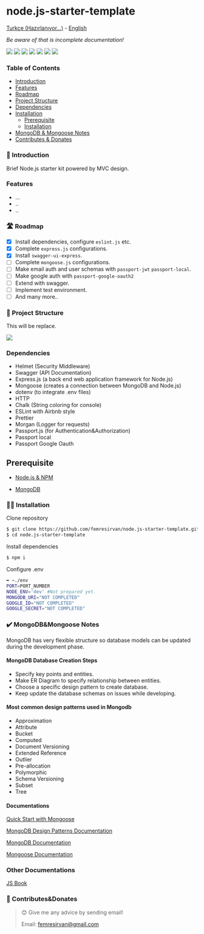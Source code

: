 # node.js-starter-template

[Turkçe (Hazırlanıyor...)]() - [English]()

_Be aware of that is incomplete documentation!_

![](https://img.shields.io/badge/Under%20Development!-red.svg)
![](https://img.shields.io/badge/Node.js-43853D?logo=node.js&logoColor=white)
![](https://img.shields.io/badge/JavaScript-F7DF1E?logo=javascript&logoColor=black)
![](https://img.shields.io/badge/Express.js-404D59)
![](https://img.shields.io/badge/MongoDB-4EA94B?logo=mongodb&logoColor=white)
![](https://img.shields.io/badge/Ask%20me-anything-1abc9c.svg)
![](https://img.shields.io/github/license/femresirvan/node.js-starter-template)

### Table of Contents

- [Introduction](#-introduction)
- [Features](#features)
- [Roadmap](#%EF%B8%8F-roadmap)
- [Project Structure](#-project-structure)
- [Dependencies](#dependencies)
- [Installation](#prerequisite)
  - [Prerequisite](#prerequisite)
  - [Installation](#-installation)
- [MongoDB & Mongoose Notes](#%EF%B8%8F-mongodbmongoose-notes)
- [Contributes & Donates](#-contributesdonates)

### 🎀 Introduction

Brief Node.js starter kit powered by MVC design.

### Features

- ...
- ..
- ..

### 🛣️ Roadmap

- [x] Install dependencies, configure `eslint.js` etc.
- [x] Complete `express.js` configurations.
- [x] Install `swagger-ui-express`.
- [ ] Complete `mongoose.js` configurations.
- [ ] Make email auth and user schemas with `passport-jwt` `passport-local`.
- [ ] Make google auth with `passport-google-oauth2`
- [ ] Extend with swagger.
- [ ] Implement test environment.
- [ ] And many more..

### 🏢 Project Structure

This will be replace.

![](https://user-images.githubusercontent.com/60824063/151278303-31cd8529-cfb5-4532-97f9-901de5fd98b8.png)

### Dependencies

- Helmet (Security Middleware)
- Swagger (API Documentation)
- Express.js (a back end web application framework for Node.js)
- Mongoose (creates a connection between MongoDB and Node.js)
- dotenv (to integrate .env files)
- HTTP
- Chalk (String coloring for console)
- ESLint with Airbnb style
- Prettier
- Morgan (Logger for requests)
- Passport.js (for Authentication&Authorization)
- Passport local
- Passport Google Oauth

<!-- ### 👀 Review -->

## Prerequisite

- [Node.js & NPM](https://nodejs.org/en/download/)
<!-- - [Google OAuth API Key](https://developers.google.com/identity/protocols/oauth2) -->
- [MongoDB](https://www.mongodb.com/)

### 👨‍💻 Installation

Clone repository

```bash
$ git clone https://github.com/femresirvan/node.js-starter-template.git
$ cd node.js-starter-template
```

Install dependencies

```bash
$ npm i
```

Configure .env

```bash
➥ ~./env
PORT=PORT_NUMBER
NODE_ENV='dev' #Not prepared yet.
MONGODB_URI="NOT COMPLETED"
GOOGLE_ID="NOT COMPLETED"
GOOGLE_SECRET="NOT COMPLETED"
```

### ✔️ MongoDB&Mongoose Notes

MongoDB has very flexible structure so database models can be updated during the development phase.

#### MongoDB Database Creation Steps

- Specify key points and entities.
- Make ER Diagram to specify relationship between entities.
- Choose a specific design pattern to create database.
- Keep update the database schemas on issues while developing.

#### Most common design patterns used in Mongodb

- Approximation
- Attribute
- Bucket
- Computed
- Document Versioning
- Extended Reference
- Outlier
- Pre-allocation
- Polymorphic
- Schema Versioning
- Subset
- Tree

#### Documentations

[Quick Start with Mongoose](https://betterprogramming.pub/simple-notes-app-with-node-js-and-mongoosejs-6595cd5d15b)

[MongoDB Design Patterns Documentation](https://www.mongodb.com/blog/post/building-with-patterns-a-summary)

[MongoDB Documentation](https://docs.mongodb.com/)

[Mongoose Documentation](https://mongoosejs.com/docs/)

### Other Documentations

[JS Book](https://github.com/getify/You-Dont-Know-JS/blob/1st-ed/README.md)

### 🤝 Contributes&Donates

> 😊 Give me any advice by sending email!
>
> Email: femresirvan@gmail.com
